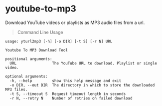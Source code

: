 # youtube-to-mp3


Download YouTube videos or playlists as MP3 audio files from a url.

> Command Line Usage

```
usage: yturl2mp3 [-h] [-o DIR] [-t S] [-r N] URL

Youtube To MP3 Download Tool

positional arguments:
  URL                The YouTube URL to download. Playlist or single video.

optional arguments:
  -h, --help         show this help message and exit
  -o DIR, --out DIR  The directory in which to store the downloaded MP3 files.
  -t S, --timeout S  Request timeout length in seconds
  -r N, --retry N    Number of retries on failed download
```


